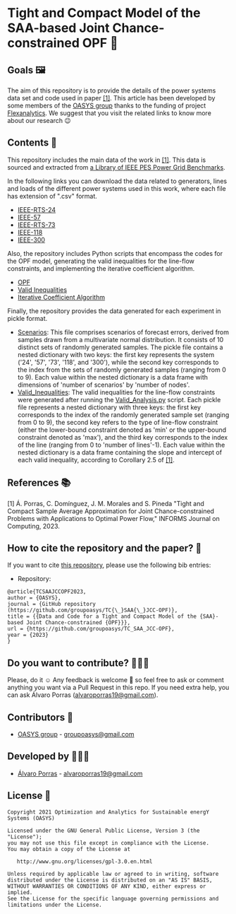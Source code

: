 # Tight and Compact Model of the SAA-based Joint Chance-constrained OPF 🚀

## Goals 🖼️

The aim of this repository is to provide the details of the power systems data set and code used in paper [[1]](https://arxiv.org/abs/2205.03370). This article has been developed by some members of the [OASYS group](https://sites.google.com/view/groupoasys/home) thanks to the funding of project [Flexanalytics](https://groupoasysflexanalytics.readthedocs.io/en/latest/). We suggest that you visit the related links to know more about our research 😉

## Contents 🌌

This repository includes the main data of the work in [[1]](https://arxiv.org/abs/2205.03370). This data is sourced and extracted from [a Library of IEEE PES Power Grid Benchmarks](https://github.com/power-grid-lib/pglib-opf).

In the following links you can download the data related to generators, lines and loads of the different power systems used in this work, where each file has extension of ".csv" format.
  * [IEEE-RTS-24](https://github.com/groupoasys/TC_SAA_JCC-OPF/tree/main/Data/IEEE-RTS-24)
  * [IEEE-57](https://github.com/groupoasys/TC_SAA_JCC-OPF/tree/main/Data/IEEE-57)
  * [IEEE-RTS-73](https://github.com/groupoasys/TC_SAA_JCC-OPF/tree/main/Data/IEEE-RTS-73)
  * [IEEE-118](https://github.com/groupoasys/TC_SAA_JCC-OPF/tree/main/Data/IEEE-118)
  * [IEEE-300](https://github.com/groupoasys/TC_SAA_JCC-OPF/tree/main/Data/IEEE-300)

Also, the repository includes Python scripts that encompass the codes for the OPF model, generating the valid inequalities for the line-flow constraints, and implementing the iterative coefficient algorithm.
  * [OPF](https://github.com/groupoasys/TC_SAA_JCC-OPF/blob/main/MIP_JCC-OPF.py)
  * [Valid Inequalities](https://github.com/groupoasys/TC_SAA_JCC-OPF/blob/main/Valid_Analysis.py)
  * [Iterative Coefficient Algorithm](https://github.com/groupoasys/TC_SAA_JCC-OPF/blob/main/tightening_screening.py)

Finally, the repository provides the data generated for each experiment in pickle format.
  * [Scenarios](https://drive.google.com/file/d/1mFTjQylx8EBrowXj5fln4pUGClRaJp-C/view?usp=sharing): This file comprises scenarios of forecast errors, derived from samples drawn from a multivariate normal distribution. It consists of 10 distinct sets of randomly generated samples. The pickle file contains a nested dictionary with two keys: the first key represents the system ('24', '57', '73', '118', and '300'), while the second key corresponds to the index from the sets of randomly generated samples (ranging from 0 to 9). Each value within the nested dictionary is a data frame with dimensions of 'number of scenarios' by 'number of nodes'.
  * [Valid_Inequalities](https://github.com/groupoasys/TC_SAA_JCC-OPF/tree/main/Data/Valid_Inequalities): The valid inequalities for the line-flow constraints were generated after running the [Valid_Analysis.py](https://github.com/groupoasys/TC_SAA_JCC-OPF/blob/main/Valid_Analysis.py) script. Each pickle file represents a nested dictionary with three keys: the first key corresponds to the index of the randomly generated sample set (ranging from 0 to 9), the second key refers to the type of line-flow constraint (either the lower-bound constraint denoted as 'min' or the upper-bound constraint denoted as 'max'), and the third key corresponds to the index of the line (ranging from 0 to 'number of lines'-1). Each value within the nested dictionary is a data frame containing the slope and intercept of each valid inequality, according to Corollary 2.5 of [[1]](https://arxiv.org/abs/2205.03370).

## References 📚
[1] Á. Porras, C. Domínguez, J. M. Morales and S. Pineda "Tight and Compact Sample Average Approximation for Joint Chance-constrained Problems with Applications to Optimal Power Flow," INFORMS Journal on Computing, 2023.

## How to cite the repository and the paper? 📝

If you want to cite [this repository](https://github.com/groupoasys/TC_SAA_JCC-OPF), please use the following bib entries:


* Repository:
```
@article{TCSAAJCCOPF2023,
author = {OASYS},
journal = {GitHub repository (https://github.com/groupoasys/TC{\_}SAA{\_}JCC-OPF)},
title = {{Data and Code for a Tight and Compact Model of the {SAA}-based Joint Chance-constrained {OPF}}},
url = {https://github.com/groupoasys/TC_SAA_JCC-OPF},
year = {2023}
}
```

## Do you want to contribute? 👨🏾‍🔬
 
 Please, do it ☺ Any feedback is welcome 🤩 so feel free to ask or comment anything you want via a Pull Request in this repo.
 If you need extra help, you can ask Álvaro Porras (alvaroporras19@gmail.com).

 ## Contributors 👑
 
 * [OASYS group](http://oasys.uma.es) -  groupoasys@gmail.com
 
 ## Developed by 👨🏾‍💻
 * [Álvaro Porras](https://www.researchgate.net/profile/Alvaro-Porras-Cabrera) - alvaroporras19@gmail.com

 ## License 📝
 
    Copyright 2021 Optimization and Analytics for Sustainable energY Systems (OASYS)

    Licensed under the GNU General Public License, Version 3 (the "License");
    you may not use this file except in compliance with the License.
    You may obtain a copy of the License at

       http://www.gnu.org/licenses/gpl-3.0.en.html

    Unless required by applicable law or agreed to in writing, software
    distributed under the License is distributed on an "AS IS" BASIS,
    WITHOUT WARRANTIES OR CONDITIONS OF ANY KIND, either express or implied.
    See the License for the specific language governing permissions and
    limitations under the License.
